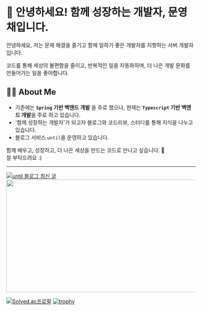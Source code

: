 # 👋 안녕하세요! 함께 성장하는 개발자, 문영채입니다.
안녕하세요, 저는 문제 해결을 즐기고 함께 일하기 좋은 개발자를 지향하는 서버 개발자입니다.  

코드를 통해 세상의 불편함을 줄이고, 반복적인 일을 자동화하며, 더 나은 개발 문화를 만들어가는 일을 좋아합니다.

## 🧑‍💻 About Me

- 기존에는 **`Spring` 기반 백엔드 개발** 을 주로 했으나, 현재는 **`Typescript` 기반 백엔드 개발**을 주로 하고 있습니다.
- '함께 성장하는 개발자'가 되고자 블로그와 코드리뷰, 스터디를 통해 지식을 나누고 있습니다.
- 블로그 서비스 `until`을 운영하고 있습니다.

 
함께 배우고, 성장하고, 더 나은 세상을 만드는 코드로 만나고 싶습니다. 🙌  
잘 부탁드려요 :)


---
[![until 블로그 최신 글](https://ryc04otowj.execute-api.ap-northeast-2.amazonaws.com/blog-posts-svg?username=octoping)](https://until.blog/@octoping)
<a href="https://github.com/devxb/gitanimals">
<img
  src="https://render.gitanimals.org/farms/Octoping925"
  width="600"
  height="300"
/>
</a>

[![Solved.ac프로필](http://mazassumnida.wtf/api/v2/generate_badge?boj=myc228)](https://solved.ac/myc228)
[![trophy](https://github-profile-trophy.vercel.app/?username=octoping925&row=1&column=7)](https://github.com/ryo-ma/github-profile-trophy)
  

<!--
**Octoping925/octoping925** is a ✨ _special_ ✨ repository because its `README.md` (this file) appears on your GitHub profile.

Here are some ideas to get you started:

- 🔭 I’m currently working on ...
- 🌱 I’m currently learning ...
- 👯 I’m looking to collaborate on ...
- 🤔 I’m looking for help with ...
- 💬 Ask me about ...
- 📫 How to reach me: ...
- 😄 Pronouns: ...
- ⚡ Fun fact: ...
-->
